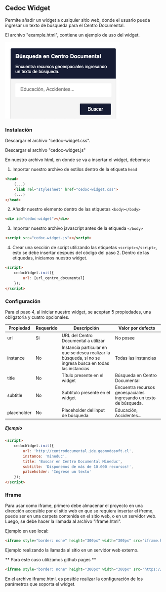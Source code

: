## Cedoc Widget

Permite añadir un widget a cualquier sitio web, donde el usuario pueda ingresar un texto de búsqueda para el Centro Documental.

El archivo "example.html", contiene un ejemplo de uso del widget.

![](widget.png)

### Instalación

Descargar el archivo "cedoc-widget.css".

Descargar el archivo "cedoc-widget.js"

En nuestro archivo html, en donde se va a insertar el widget, debemos:

1) Importar nuestro archivo de estilos dentro de la etiqueta `head`

```html
<head>
	(...)
	<link rel="stylesheet" href="cedoc-widget.css">
	(...)
</head>
```

2) Añadir nuestro elemento dentro de las etiquetas `<body></body>`

```html
<div id="cedoc-widget"></div>
```

3) Importar nuestro archivo javascript antes de la etiqueda `</body>`

```html
<script src="cedoc-widget.js"></script>
```

4) Crear una sección de script utilizando las etiquetas `<script></script>`, esto se debe insertar después del código del paso 2. Dentro de las etiquedas, iniciamos nuestro widget.

```html
<script>
	cedocWidget.init({
		url: [url_centro_documental]
	});
</script>
```

### Configuración

Para el paso 4, al iniciar nuestro widget, se aceptan 5 propiedades, una obligatoria y cuatro opcionales.

| Propiedad   | Requerido | Descripción                                                                                               | Valor por defecto                                                 |
|-------------|-----------|-----------------------------------------------------------------------------------------------------------|-------------------------------------------------------------------|
| url         | Si        | URL del Centro Documental a utilizar                                                                      | No posee                                                          |
| instance    | No        | Instancia particular en que se desea realizar la búsqueda, si no se ingresa busca en todas las instancias | Todas las instancias                                              |
| title       | No        | Título presente en el widget                                                                              | Búsqueda en Centro Documental                                     |
| subtitle    | No        | Subtítulo presente en el widget                                                                           | Encuentra recursos geoespaciales ingresando un texto de búsqueda. |
| placeholder | No        | Placeholder del input de búsqueda                                                                         | Educación, Accidentes...                                          |

##### Ejemplo

```html
<script>
	cedocWidget.init({
		url: 'http://centrodocumental.ide.geonodosoft.cl',
		instance: 'mineduc',
		title: 'Buscar en Centro Documental Mineduc',
		subtitle: 'Disponemos de más de 10.000 recursos!',
		palceholder: 'Ingrese un texto'
	});
</script>
```

### Iframe

Para usar como iframe, primero debe almacenar el proyecto en una dirección accesible por el sitio web en que se requiera insertar el ifreme, puede ser en una carpeta contenida en el sitio web, o en un servidor web. Luego, se debe hacer la llamada al archivo "iframe.html".

Ejemplo en uso local:

```html
<iframe style="border: none" height="300px" width="300px" src="iframe.html" frameborder="0"></iframe>
```

Ejemplo realizando la llamada al sitio en un servidor web externo.

** Para este caso utilizamos github pages **

```html
<iframe style="border: none" height="300px" width="300px" src="https://biosoftcl.github.io/cedoc-widget/iframe.html" frameborder="0"></iframe>
```

En el archivo iframe.html, es posible realizar la configuración de los parámetros que soporta el widget.


